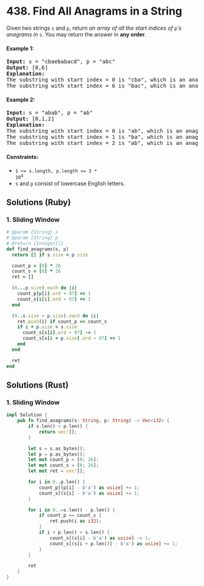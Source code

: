 # 438. Find All Anagrams in a String
Given two strings `s` and `p`, return *an array of all the start indices of* `p`*'s anagrams in* `s`. You may return the answer in **any order**.

#### Example 1:
<pre>
<strong>Input:</strong> s = "cbaebabacd", p = "abc"
<strong>Output:</strong> [0,6]
<strong>Explanation:</strong>
The substring with start index = 0 is "cba", which is an anagram of "abc".
The substring with start index = 6 is "bac", which is an anagram of "abc".
</pre>

#### Example 2:
<pre>
<strong>Input:</strong> s = "abab", p = "ab"
<strong>Output:</strong> [0,1,2]
<strong>Explanation:</strong>
The substring with start index = 0 is "ab", which is an anagram of "ab".
The substring with start index = 1 is "ba", which is an anagram of "ab".
The substring with start index = 2 is "ab", which is an anagram of "ab".
</pre>

#### Constraints:
* <code>1 <= s.length, p.length <= 3 * 10<sup>4</sup></code>
* `s` and `p` consist of lowercase English letters.

## Solutions (Ruby)

### 1. Sliding Window
```Ruby
# @param {String} s
# @param {String} p
# @return {Integer[]}
def find_anagrams(s, p)
  return [] if s.size < p.size

  count_p = [0] * 26
  count_s = [0] * 26
  ret = []

  (0...p.size).each do |i|
    count_p[p[i].ord - 97] += 1
    count_s[s[i].ord - 97] += 1
  end

  (0..s.size - p.size).each do |i|
    ret.push(i) if count_p == count_s
    if i + p.size < s.size
      count_s[s[i].ord - 97] -= 1
      count_s[s[i + p.size].ord - 97] += 1
    end
  end

  ret
end
```

## Solutions (Rust)

### 1. Sliding Window
```Rust
impl Solution {
    pub fn find_anagrams(s: String, p: String) -> Vec<i32> {
        if s.len() < p.len() {
            return vec![];
        }

        let s = s.as_bytes();
        let p = p.as_bytes();
        let mut count_p = [0; 26];
        let mut count_s = [0; 26];
        let mut ret = vec![];

        for i in 0..p.len() {
            count_p[(p[i] - b'a') as usize] += 1;
            count_s[(s[i] - b'a') as usize] += 1;
        }

        for i in 0..=s.len() - p.len() {
            if count_p == count_s {
                ret.push(i as i32);
            }
            if i + p.len() < s.len() {
                count_s[(s[i] - b'a') as usize] -= 1;
                count_s[(s[i + p.len()] - b'a') as usize] += 1;
            }
        }

        ret
    }
}
```
